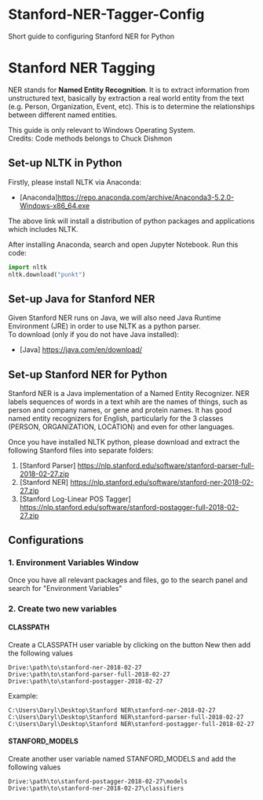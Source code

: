# Stanford-NER-Tagger-Config
Short guide to configuring Stanford NER for Python

# Stanford NER Tagging
NER stands for **Named Entity Recognition**. It is to extract information from unstructured text, basically by extraction a real world entity from the text (e.g. Person, Organization, Event, etc). This is to determine the relationships between different named entities.

This guide is only relevant to Windows Operating System. <br>
Credits: Code methods belongs to Chuck Dishmon

## Set-up NLTK in Python
Firstly, please install NLTK via Anaconda:
- [Anaconda]https://repo.anaconda.com/archive/Anaconda3-5.2.0-Windows-x86_64.exe

The above link will install a distribution of python packages and applications which includes NLTK.

After installing Anaconda, search and open Jupyter Notebook.
Run this code:
```python
import nltk
nltk.download("punkt")
```

## Set-up Java for Stanford NER
Given Stanford NER runs on Java, we will also need Java Runtime Environment (JRE) in order to use NLTK as a python parser. <br>
To download (only if you do not have Java installed):
- [Java] https://java.com/en/download/


## Set-up Stanford NER for Python
Stanford NER is a Java implementation of a Named Entity Recognizer. NER labels sequences of words in a text whih are the names of things, such as person and company names, or gene and protein names. It has good named entity recognizers for English, particularly for the 3 classes (PERSON, ORGANIZATION, LOCATION) and even for other languages.

Once you have installed NLTK python, please download and extract the following Stanford files into separate folders:

1. [Stanford Parser] https://nlp.stanford.edu/software/stanford-parser-full-2018-02-27.zip
2. [Stanford NER] https://nlp.stanford.edu/software/stanford-ner-2018-02-27.zip
3. [Stanford Log-Linear POS Tagger] https://nlp.stanford.edu/software/stanford-postagger-full-2018-02-27.zip

## Configurations

### 1. Environment Variables Window
Once you have all relevant packages and files, go to the search panel and search for "Environment Variables"

### 2. Create two new variables

#### CLASSPATH
Create a CLASSPATH user variable by clicking on the button New then add the following values
```
Drive:\path\to\stanford-ner-2018-02-27
Drive:\path\to\stanford-parser-full-2018-02-27
Drive:\path\to\stanford-postagger-2018-02-27
```
Example:
```
C:\Users\Daryl\Desktop\Stanford NER\stanford-ner-2018-02-27
C:\Users\Daryl\Desktop\Stanford NER\stanford-parser-full-2018-02-27
C:\Users\Daryl\Desktop\Stanford NER\stanford-postagger-full-2018-02-27
```

#### STANFORD_MODELS
Create another user variable named STANFORD_MODELS and add the following values
```
Drive:\path\to\stanford-postagger-2018-02-27\models
Drive:\path\to\stanford-ner-2018-02-27\classifiers
```

